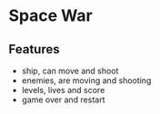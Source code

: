 # Space War


## Features

- ship, can move and shoot
- enemies, are moving and shooting
- levels, lives and score
- game over and restart

